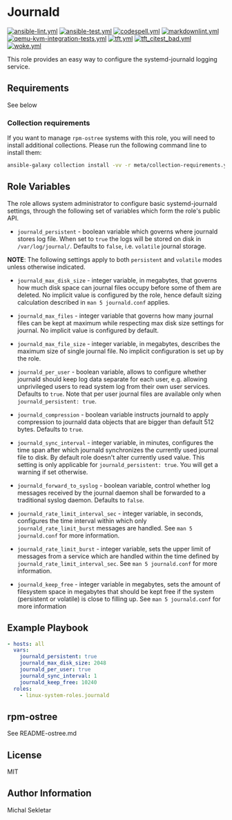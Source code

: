 # Journald

[![ansible-lint.yml](https://github.com/linux-system-roles/journald/actions/workflows/ansible-lint.yml/badge.svg)](https://github.com/linux-system-roles/journald/actions/workflows/ansible-lint.yml) [![ansible-test.yml](https://github.com/linux-system-roles/journald/actions/workflows/ansible-test.yml/badge.svg)](https://github.com/linux-system-roles/journald/actions/workflows/ansible-test.yml) [![codespell.yml](https://github.com/linux-system-roles/journald/actions/workflows/codespell.yml/badge.svg)](https://github.com/linux-system-roles/journald/actions/workflows/codespell.yml) [![markdownlint.yml](https://github.com/linux-system-roles/journald/actions/workflows/markdownlint.yml/badge.svg)](https://github.com/linux-system-roles/journald/actions/workflows/markdownlint.yml) [![qemu-kvm-integration-tests.yml](https://github.com/linux-system-roles/journald/actions/workflows/qemu-kvm-integration-tests.yml/badge.svg)](https://github.com/linux-system-roles/journald/actions/workflows/qemu-kvm-integration-tests.yml) [![tft.yml](https://github.com/linux-system-roles/journald/actions/workflows/tft.yml/badge.svg)](https://github.com/linux-system-roles/journald/actions/workflows/tft.yml) [![tft_citest_bad.yml](https://github.com/linux-system-roles/journald/actions/workflows/tft_citest_bad.yml/badge.svg)](https://github.com/linux-system-roles/journald/actions/workflows/tft_citest_bad.yml) [![woke.yml](https://github.com/linux-system-roles/journald/actions/workflows/woke.yml/badge.svg)](https://github.com/linux-system-roles/journald/actions/workflows/woke.yml)

This role provides an easy way to configure the systemd-journald logging
service.

## Requirements

See below

### Collection requirements

If you want to manage `rpm-ostree` systems with this role, you will need to
install additional collections.  Please run the following command line to
install them:

```bash
ansible-galaxy collection install -vv -r meta/collection-requirements.yml
```

## Role Variables

The role allows system administrator to configure basic systemd-journald
settings, through the following set of variables which form the role's public
API.

- `journald_persistent` - boolean variable which governs where journald stores
  log file. When set to `true` the logs will be stored on disk in
  `/var/log/journal/`. Defaults to `false`, i.e. `volatile` journal storage.

**NOTE**: The following settings apply to both `persistent` and `volatile` modes
unless otherwise indicated.

- `journald_max_disk_size` - integer variable, in megabytes, that governs how
  much disk space can journal files occupy before some of them are deleted. No
  implicit value is configured by the role, hence default sizing calculation
  described in `man 5 journald.conf` applies.

- `journald_max_files` - integer variable that governs how many journal files
  can be kept at maximum while respecting max disk size settings for journal. No
  implicit value is configured by default.

- `journald_max_file_size` - integer variable, in megabytes, describes the
 maximum size of single journal file. No implicit configuration is set up by the
 role.

- `journald_per_user` - boolean variable, allows to configure whether journald
  should keep log data separate for each user, e.g. allowing unprivileged users
  to read system log from their own user services. Defaults to `true`. Note that
  per user journal files are available only when `journald_persistent: true`.

- `journald_compression` - boolean variable instructs journald to apply
  compression to journald data objects that are bigger than default 512 bytes.
  Defaults to `true`.

- `journald_sync_interval` - integer variable, in minutes, configures the time
  span after which journald synchronizes the currently used journal file to
  disk. By default role doesn't alter currently used value.  This setting is
  only applicable for `journald_persistent: true`.  You will get a warning if
  set otherwise.

- `journald_forward_to_syslog` - boolean variable, control whether log messages
  received by the journal daemon shall be forwarded to a traditional syslog
  daemon. Defaults to `false`.

- `journald_rate_limit_interval_sec` - integer variable, in seconds, configures the
  time interval within which only `journald_rate_limit_burst` messages are handled.
  See `man 5 journald.conf` for more information.

- `journald_rate_limit_burst` - integer variable, sets the upper limit of messages
  from a service which are handled within the time defined by
  `journald_rate_limit_interval_sec`.
  See `man 5 journald.conf` for more information.

- `journald_keep_free` - integer variable in megabytes, sets the amount of
  filesystem space in megabytes that should be kept free if the system (persistent or volatile) is close to
  filling up.
  See `man 5 journald.conf` for more information

## Example Playbook

```yaml
- hosts: all
  vars:
    journald_persistent: true
    journald_max_disk_size: 2048
    journald_per_user: true
    journald_sync_interval: 1
    journald_keep_free: 10240
  roles:
    - linux-system-roles.journald
```

## rpm-ostree

See README-ostree.md

## License

MIT

## Author Information

Michal Sekletar
